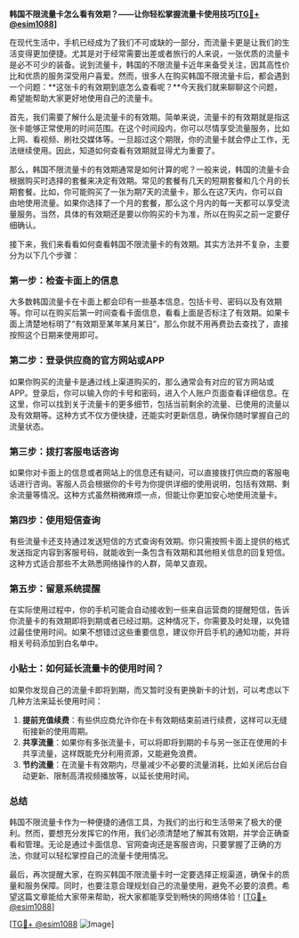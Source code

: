 **韩国不限流量卡怎么看有效期？——让你轻松掌握流量卡使用技巧[[TG💪+ @esim1088](https://t.me/s/esim1088)]**

在现代生活中，手机已经成为了我们不可或缺的一部分，而流量卡更是让我们的生活变得更加便捷。尤其是对于经常需要出差或者旅行的人来说，一张优质的流量卡是必不可少的装备。说到流量卡，韩国的不限流量卡近年来备受关注，因其高性价比和优质的服务深受用户喜爱。然而，很多人在购买韩国不限流量卡后，都会遇到一个问题：**这张卡的有效期到底怎么查看呢？**今天我们就来聊聊这个问题，希望能帮助大家更好地使用自己的流量卡。

首先，我们需要了解什么是流量卡的有效期。简单来说，流量卡的有效期就是指这张卡能够正常使用的时间范围。在这个时间段内，你可以尽情享受流量服务，比如上网、看视频、刷社交媒体等。一旦超过这个期限，你的流量卡就会停止工作，无法继续使用。因此，知道如何查看有效期就显得尤为重要了。

那么，韩国不限流量卡的有效期通常是如何计算的呢？一般来说，韩国的流量卡会根据购买时选择的套餐来决定有效期。常见的套餐有几天的短期套餐和几个月的长期套餐。比如，你可能购买了一张为期7天的流量卡，那么在这7天内，你可以自由地使用流量。如果你选择了一个月的套餐，那么这个月内的每一天都可以享受流量服务。当然，具体的有效期还是要以你购买的卡为准，所以在购买之前一定要仔细确认。

接下来，我们来看看如何查看韩国不限流量卡的有效期。其实方法并不复杂，主要分为以下几个步骤：

### **第一步：检查卡面上的信息**
大多数韩国流量卡在卡面上都会印有一些基本信息，包括卡号、密码以及有效期等。你可以在购买后第一时间查看卡面信息，看看上面是否标注了有效期。如果卡面上清楚地标明了“有效期至某年某月某日”，那么你就不用再费劲去查找了，直接按照这个日期来使用即可。

### **第二步：登录供应商的官方网站或APP**
如果你购买的流量卡是通过线上渠道购买的，那么通常会有对应的官方网站或APP。登录后，你可以输入你的卡号和密码，进入个人账户页面查看详细信息。在这里，你可以找到关于流量卡的更多细节，包括当前剩余的流量、已使用的流量以及有效期等。这种方式不仅方便快捷，还能实时更新信息，确保你随时掌握自己的流量状态。

### **第三步：拨打客服电话咨询**
如果你对卡面上的信息或者网站上的信息还有疑问，可以直接拨打供应商的客服电话进行咨询。客服人员会根据你的卡号为你提供详细的使用说明，包括有效期、剩余流量等情况。这种方式虽然稍微麻烦一点，但能让你更加安心地使用流量卡。

### **第四步：使用短信查询**
有些流量卡还支持通过发送短信的方式查询有效期。你只需按照卡面上提供的格式发送指定内容到客服号码，就能收到一条包含有效期和其他相关信息的回复短信。这种方式适合那些不太熟悉网络操作的人群，简单又直观。

### **第五步：留意系统提醒**
在实际使用过程中，你的手机可能会自动接收到一些来自运营商的提醒短信，告诉你流量卡的有效期即将到期或者已经过期。这种情况下，你需要及时处理，以免错过最佳使用时间。如果不想错过这些重要信息，建议你开启手机的通知功能，并将相关号码添加到白名单中。

### **小贴士：如何延长流量卡的使用时间？**
如果你发现自己的流量卡即将到期，而又暂时没有更换新卡的计划，可以考虑以下几种方法来延长使用时间：

1. **提前充值续费**：有些供应商允许你在卡有效期结束前进行续费，这样可以无缝衔接新的使用周期。
2. **共享流量**：如果你有多张流量卡，可以将即将到期的卡与另一张正在使用的卡共享流量，这样既能充分利用资源，又能避免浪费。
3. **节约流量**：在流量卡有效期内，尽量减少不必要的流量消耗，比如关闭后台自动更新、限制高清视频播放等，以延长使用时间。

### **总结**
韩国不限流量卡作为一种便捷的通信工具，为我们的出行和生活带来了极大的便利。然而，要想充分发挥它的作用，我们必须清楚地了解其有效期，并学会正确查看和管理。无论是通过卡面信息、官网查询还是客服咨询，只要掌握了正确的方法，你就可以轻松掌控自己的流量卡使用情况。

最后，再次提醒大家，在购买韩国不限流量卡时一定要选择正规渠道，确保卡的质量和服务保障。同时，也要注意合理规划自己的流量使用，避免不必要的浪费。希望这篇文章能给大家带来帮助，祝大家都能享受到畅快的网络体验！[[TG💪+ @esim1088](https://t.me/s/esim1088)]

[[TG💪+ @esim1088](https://t.me/s/esim1088) ![Image](https://i.postimg.cc/4NQfJmqS/Snipaste-2025-05-13-00-14-12.png)]